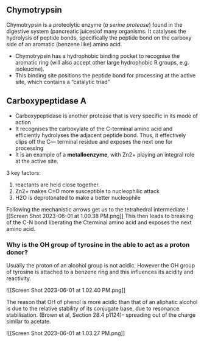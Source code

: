 ## Chymotrypsin
Chymotrypsin is a proteolytic enzyme (*a serine protease*) found in the digestive system (pancreatic juices)of many organisms. It catalyses the hydrolysis of peptide bonds, specifically the peptide bond on the carboxy side of an aromatic (benzene like) amino acid.

- Chymotrypsin has a hydrophobic binding pocket to recognise the aromatic ring (will also accept other large hydrophobic R groups, e.g. isoleucine).
- This binding site positions the peptide bond for processing at the active site, which contains a “catalytic triad”

## Carboxypeptidase A
- Carboxypeptidase is another protease that is very specific in its mode of action 
- It recognises the carboxylate of the C-terminal amino acid and efficiently hydrolyses the adjacent peptide bond. Thus, it effectively clips off the C— terminal residue and exposes the next one for processing 
- It is an example of a **metalloenzyme**, with Zn2+ playing an integral role at the active site.

3 key factors: 
1. reactants are held close together. 
2. Zn2+ makes C=O more susceptible to nucleophilic attack 
3. H2O is deprotonated to make a better nucleophile

Following the mechanistic arrows get us to the tetrahedral intermediate 
![[Screen Shot 2023-06-01 at 1.00.38 PM.png]]
This then leads to breaking of the C-N bond liberating the Cterminal amino acid and exposes the next amino acid.

### Why is the OH group of tyrosine in the able to act as a proton donor?
Usually the proton of an alcohol group is not acidic. However the OH group of tyrosine is attached to a benzene ring and this influences its acidity and reactivity.

![[Screen Shot 2023-06-01 at 1.02.40 PM.png]]

The reason that OH of phenol is more acidic than that of an aliphatic alcohol is due to the relative stability of its conjugate base, due to resonance stabilisation. (Brown et al, Section 28.4 p1124)- spreading out of the charge similar to acetate.

![[Screen Shot 2023-06-01 at 1.03.27 PM.png]]

